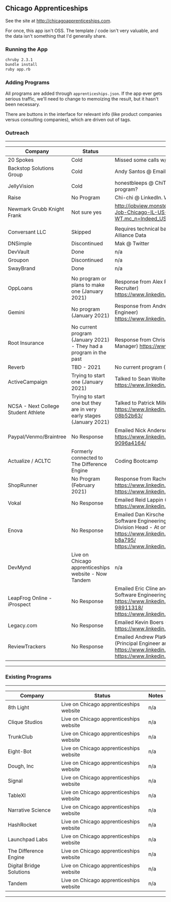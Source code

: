 Chicago Apprenticeships
----------------------------

See the site at http://chicagoapprenticeships.com.

For once, this app isn't OSS. The template / code isn't very valuable,
and the data isn't something that I'd generally share.

### Running the App

```bash
chruby 2.3.1
bundle install
ruby app.rb
```

### Adding Programs

All programs are added through `apprenticeships.json`. If the app ever gets
serious traffic, we'll need to change to memoizing the result, but it
hasn't been necessary.

There are buttons in the interface for relevant info (like product companies
versus consulting companies), which are driven out of tags.

### Outreach

-----------------------------------
| Company | Status | Notes |
|---------|--------|--------------|
| 20 Spokes | Cold | Missed some calls w/ Ryan Fischer |
| Backstop Solutions Group | Cold | Andy Santos @ Email |
| JellyVision | Cold | honestbleeps @ ChiTechSlack Dec 22. Still a program? |
| Raise | No Program | Chi-chi @ LinkedIn. Will Dave Hoover start one? |
| Newmark Grubb Knight Frank | Not sure yes | http://jobview.monster.com/Software-Engineer-Job-Chicago-IL-US-183798965.aspx?WT.mc_n=Indeed_US&jvs=uf,in1,gw&from=indeed |
|  |  |  |
| Conversant LLC | Skipped | Requires technical bachelors. Also includes Alliance Data |
| DNSimple | Discontinued | Mak @ Twitter |
| DevVault | Done | n/a |
| Groupon | Discontinued | n/a |
| SwayBrand | Done | n/a |
|  |  |  |
| OppLoans | No program or plans to make one (January 2021) | Response from Alex Riewer (Senior Technical Recruiter) https://www.linkedin.com/in/alexandrariewer/ |
| Gemini | No program (January 2021) | Response from Andrei Montchik (Lead Software Engineer) https://www.linkedin.com/in/andreimontchik/ |
| Root Insurance | No current program (January 2021) - They had a program in the past | Response from Chris Evans (Technical Recruiting Manager) https://www.linkedin.com/in/cjevans7/ |
| Reverb | TBD - 2021 | No current program (January 2021) | Response from Mark Yoon (Engineering Manager) https://www.linkedin.com/in/swimmerslim/ |
| ActiveCampaign | Trying to start one (January 2021) | Talked to Sean Wolters (Engineering Manager) https://www.linkedin.com/in/seanwolter/ |
| NCSA - Next College Student Athlete | Trying to start one but they are in very early stages (January 2021) | Talked to Patrick Miller (Engineering Manager) https://www.linkedin.com/in/patrick-miller-08b52b63/ |
| Paypal/Venmo/Braintree | No Response | Emailed Nick Anderson (Technical Recruiter) https://www.linkedin.com/in/nick-anderson-9096a4164/ |
| Actualize / ACLTC | Formerly connected to The Difference Engine | Coding Bootcamp |
| ShopRunner | No Program (February 2021) | Response from Rachel Kraska (Director of TA) https://www.linkedin.com/in/michelangelod/ https://www.linkedin.com/in/rachelkraska/ |
| Vokal | No Response | Emailed Reid Lappin (CEO) https://www.linkedin.com/in/reidlappin/ |
| Enova | No Response | Emailed Dan Kirsche and Luai Mahmud (Head Of Software Engineering and Software Engineering Division Head - At one point ran the program) https://www.linkedin.com/in/dan-kirsche-b8a795/ https://www.linkedin.com/in/luaimahmud/ |
| DevMynd | Live on Chicago apprenticeships website - Now Tandem | n/a |
| LeapFrog Online - iProspect | No Response | Emailed Eric Cline and Paul Jacobsen (Director of Software Engineering and VP of Engineering) https://www.linkedin.com/in/eric-cline-98911318/ https://www.linkedin.com/in/paulsjacobsen/ |
| Legacy.com | No Response | Emailed Kevin Boers (Director of Test Automation) https://www.linkedin.com/in/kevinboers/ |
| ReviewTrackers | No Response | Emailed Andrew Platkin and Nathan Reynolds (Principal Engineer and VP Engineering) https://www.linkedin.com/in/andrewplatkin/ https://www.linkedin.com/in/nvreynolds/ |

-----------------------------------

### Existing Programs

-----------------------------------
| Company | Status | Notes |
|---------|--------|--------------|
| 8th Light | Live on Chicago apprenticeships website | n/a |
| Clique Studios | Live on Chicago apprenticeships website | n/a |
| TrunkClub | Live on Chicago apprenticeships website | n/a |
| Eight-Bot | Live on Chicago apprenticeships website | n/a |
| Dough, Inc | Live on Chicago apprenticeships website | n/a |
| Signal | Live on Chicago apprenticeships website | n/a |
| TableXI | Live on Chicago apprenticeships website | n/a |
| Narrative Science | Live on Chicago apprenticeships website | n/a |
| HashRocket | Live on Chicago apprenticeships website | n/a |
| Launchpad Labs | Live on Chicago apprenticeships website | n/a |
| The Difference Engine | Live on Chicago apprenticeships website | n/a |
| Digital Bridge Solutions | Live on Chicago apprenticeships website | n/a |
| Tandem | Live on Chicago apprenticeships website | n/a |

-----------------------------------